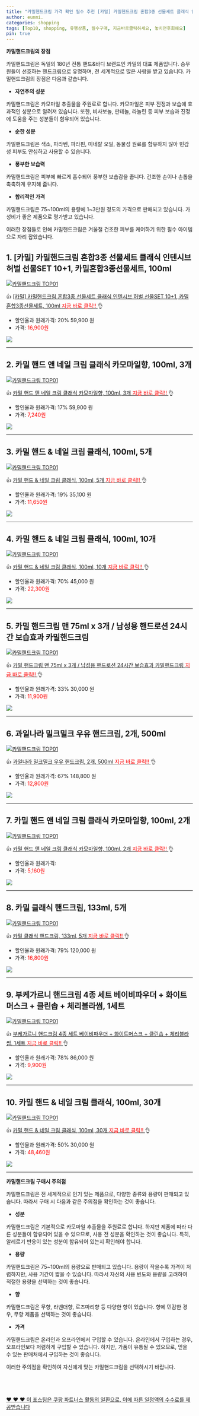```yaml
---
title: "카밀핸드크림 가격 확인 필수 추천 [카밀] 카밀핸드크림 혼합3종 선물세트 클래식 인텐시브 허벌 선물SET 10+1, 카밀혼합3종선물세트, 100ml 비교 장점 구매가이드"
author: eunmi.
categories: shopping
tags: [Top10, shopping, 유행상품, 필수구매, 지금바로클릭하세요, 놓치면후회해요]
pin: true
---
```

**카밀핸드크림의 장점**

카밀핸드크림은 독일의 180년 전통 핸드&바디 브랜드인 카밀의 대표 제품입니다. 승무원들이 선호하는 핸드크림으로 유명하며, 전 세계적으로 많은 사랑을 받고 있습니다. 카밀핸드크림의 장점은 다음과 같습니다.

* **자연주의 성분**

카밀핸드크림은 카모마일 추출물을 주원료로 합니다. 카모마일은 피부 진정과 보습에 효과적인 성분으로 알려져 있습니다. 또한, 비사보놀, 판테놀, 라놀린 등 피부 보습과 진정에 도움을 주는 성분들이 함유되어 있습니다.

* **순한 성분**

카밀핸드크림은 색소, 파라벤, 파라핀, 미네랄 오일, 동물성 원료를 함유하지 않아 민감성 피부도 안심하고 사용할 수 있습니다.

* **풍부한 보습력**

카밀핸드크림은 피부에 빠르게 흡수되어 풍부한 보습감을 줍니다. 건조한 손이나 손톱을 촉촉하게 유지해 줍니다.

* **합리적인 가격**

카밀핸드크림은 75~100ml의 용량에 1~3만원 정도의 가격으로 판매되고 있습니다. 가성비가 좋은 제품으로 평가받고 있습니다.

이러한 장점들로 인해 카밀핸드크림은 겨울철 건조한 피부를 케어하기 위한 필수 아이템으로 자리 잡았습니다.

   

## 1. [카밀] 카밀핸드크림 혼합3종 선물세트 클래식 인텐시브 허벌 선물SET 10+1, 카밀혼합3종선물세트, 100ml

[![카밀핸드크림 TOP01](https://thumbnail7.coupangcdn.com/thumbnails/remote/230x230ex/image/vendor_inventory/1827/19038c2e6db079362a8ca201f3f6b7353ed20003ac8544029073724870fe.jpg)](https://link.coupang.com/re/AFFSDP?lptag=AF3617701&subid=GithubCoopas&pageKey=7597629464&traceid=V0-153&itemId=20090540844&vendorItemId=4372956336)


👍 [[카밀] 카밀핸드크림 혼합3종 선물세트 클래식 인텐시브 허벌 선물SET 10+1, 카밀혼합3종선물세트, 100ml <font color=red> 지금 바로 클릭!! </font> ](https://link.coupang.com/re/AFFSDP?lptag=AF3617701&subid=GithubCoopas&pageKey=7597629464&traceid=V0-153&itemId=20090540844&vendorItemId=4372956336) 👌 


- 할인율과 원래가격: 20%  59,900   원
- 가격: <span style='color:red'>16,900원</span>

[![](/discount_price.png)](https://link.coupang.com/re/AFFSDP?lptag=AF3617701&subid=GithubCoopas&pageKey=7597629464&traceid=V0-153&itemId=20090540844&vendorItemId=4372956336)

---


   

## 2. 카밀 핸드 앤 네일 크림 클래식 카모마일향, 100ml, 3개

[![카밀핸드크림 TOP01](https://thumbnail8.coupangcdn.com/thumbnails/remote/230x230ex/image/retail/images/1674391622172508-821c41ba-7806-48b6-b5a9-b80cada8aa49.jpg)](https://link.coupang.com/re/AFFSDP?lptag=AF3617701&subid=GithubCoopas&pageKey=6581209208&traceid=V0-153&itemId=12288932420&vendorItemId=85072867800)


👍 [카밀 핸드 앤 네일 크림 클래식 카모마일향, 100ml, 3개 <font color=red> 지금 바로 클릭!! </font> ](https://link.coupang.com/re/AFFSDP?lptag=AF3617701&subid=GithubCoopas&pageKey=6581209208&traceid=V0-153&itemId=12288932420&vendorItemId=85072867800) 👌 


- 할인율과 원래가격: 17%  59,900   원
- 가격: <span style='color:red'>7,240원</span>

[![](/discount_price.png)](https://link.coupang.com/re/AFFSDP?lptag=AF3617701&subid=GithubCoopas&pageKey=6581209208&traceid=V0-153&itemId=12288932420&vendorItemId=85072867800)

---


   

## 3. 카밀 핸드 & 네일 크림 클래식, 100ml, 5개

[![카밀핸드크림 TOP01](https://thumbnail8.coupangcdn.com/thumbnails/remote/230x230ex/image/retail/images/7371121144163373-83a67921-3428-4600-91f3-d2c2ebb0425c.jpg)](https://link.coupang.com/re/AFFSDP?lptag=AF3617701&subid=GithubCoopas&pageKey=6581209208&traceid=V0-153&itemId=6663200048&vendorItemId=84656635113)


👍 [카밀 핸드 & 네일 크림 클래식, 100ml, 5개 <font color=red> 지금 바로 클릭!! </font> ](https://link.coupang.com/re/AFFSDP?lptag=AF3617701&subid=GithubCoopas&pageKey=6581209208&traceid=V0-153&itemId=6663200048&vendorItemId=84656635113) 👌 


- 할인율과 원래가격: 19%  35,100   원
- 가격: <span style='color:red'>11,650원</span>

[![](/discount_price.png)](https://link.coupang.com/re/AFFSDP?lptag=AF3617701&subid=GithubCoopas&pageKey=6581209208&traceid=V0-153&itemId=6663200048&vendorItemId=84656635113)

---


   

## 4. 카밀 핸드 & 네일 크림 클래식, 100ml, 10개

[![카밀핸드크림 TOP01](https://thumbnail7.coupangcdn.com/thumbnails/remote/230x230ex/image/retail/images/1672491399260385-8fdfd140-4764-4e3f-92f1-b13ad6174a71.jpg)](https://link.coupang.com/re/AFFSDP?lptag=AF3617701&subid=GithubCoopas&pageKey=6581209208&traceid=V0-153&itemId=17910185207&vendorItemId=85072872119)


👍 [카밀 핸드 & 네일 크림 클래식, 100ml, 10개 <font color=red> 지금 바로 클릭!! </font> ](https://link.coupang.com/re/AFFSDP?lptag=AF3617701&subid=GithubCoopas&pageKey=6581209208&traceid=V0-153&itemId=17910185207&vendorItemId=85072872119) 👌 


- 할인율과 원래가격: 70%  45,000   원
- 가격: <span style='color:red'>22,300원</span>

[![](/discount_price.png)](https://link.coupang.com/re/AFFSDP?lptag=AF3617701&subid=GithubCoopas&pageKey=6581209208&traceid=V0-153&itemId=17910185207&vendorItemId=85072872119)

---


   

## 5. 카밀 핸드크림 맨 75ml x 3개 / 남성용 핸드로션 24시간 보습효과 카밀핸드크림

[![카밀핸드크림 TOP01](https://thumbnail6.coupangcdn.com/thumbnails/remote/230x230ex/image/vendor_inventory/fdad/e8b2f961a6a2586816772478a8858d98b13ce2cc58c9e0a272e26b9b96e9.jpg)](https://link.coupang.com/re/AFFSDP?lptag=AF3617701&subid=GithubCoopas&pageKey=7565746815&traceid=V0-153&itemId=19942235298&vendorItemId=87040387205)


👍 [카밀 핸드크림 맨 75ml x 3개 / 남성용 핸드로션 24시간 보습효과 카밀핸드크림 <font color=red> 지금 바로 클릭!! </font> ](https://link.coupang.com/re/AFFSDP?lptag=AF3617701&subid=GithubCoopas&pageKey=7565746815&traceid=V0-153&itemId=19942235298&vendorItemId=87040387205) 👌 


- 할인율과 원래가격: 33%  30,000   원
- 가격: <span style='color:red'>11,900원</span>

[![](/discount_price.png)](https://link.coupang.com/re/AFFSDP?lptag=AF3617701&subid=GithubCoopas&pageKey=7565746815&traceid=V0-153&itemId=19942235298&vendorItemId=87040387205)

---


   

## 6. 과일나라 밀크밀크 우유 핸드크림, 2개, 500ml

[![카밀핸드크림 TOP01](https://thumbnail8.coupangcdn.com/thumbnails/remote/230x230ex/image/vendor_inventory/6a19/5413b328638556a613f1ed7d11fb004f6d62ca4ca3e32ed951a1e97069d4.jpg)](https://link.coupang.com/re/AFFSDP?lptag=AF3617701&subid=GithubCoopas&pageKey=7689203128&traceid=V0-153&itemId=20558197895&vendorItemId=87634148732)


👍 [과일나라 밀크밀크 우유 핸드크림, 2개, 500ml <font color=red> 지금 바로 클릭!! </font> ](https://link.coupang.com/re/AFFSDP?lptag=AF3617701&subid=GithubCoopas&pageKey=7689203128&traceid=V0-153&itemId=20558197895&vendorItemId=87634148732) 👌 


- 할인율과 원래가격: 67%  148,800   원
- 가격: <span style='color:red'>12,800원</span>

[![](/discount_price.png)](https://link.coupang.com/re/AFFSDP?lptag=AF3617701&subid=GithubCoopas&pageKey=7689203128&traceid=V0-153&itemId=20558197895&vendorItemId=87634148732)

---


   

## 7. 카밀 핸드 앤 네일 크림 클래식 카모마일향, 100ml, 2개

[![카밀핸드크림 TOP01](https://thumbnail7.coupangcdn.com/thumbnails/remote/230x230ex/image/retail/images/c5d21e8d-639c-48f8-a99c-2ffbf4093ea37275550499830661017.png)](https://link.coupang.com/re/AFFSDP?lptag=AF3617701&subid=GithubCoopas&pageKey=6581209208&traceid=V0-153&itemId=18173836603&vendorItemId=85323093045)


👍 [카밀 핸드 앤 네일 크림 클래식 카모마일향, 100ml, 2개 <font color=red> 지금 바로 클릭!! </font> ](https://link.coupang.com/re/AFFSDP?lptag=AF3617701&subid=GithubCoopas&pageKey=6581209208&traceid=V0-153&itemId=18173836603&vendorItemId=85323093045) 👌 


- 할인율과 원래가격: 
- 가격: <span style='color:red'>5,160원</span>

[![](/discount_price.png)](https://link.coupang.com/re/AFFSDP?lptag=AF3617701&subid=GithubCoopas&pageKey=6581209208&traceid=V0-153&itemId=18173836603&vendorItemId=85323093045)

---


   

## 8. 카밀 클래식 핸드크림, 133ml, 5개

[![카밀핸드크림 TOP01](https://thumbnail9.coupangcdn.com/thumbnails/remote/230x230ex/image/vendor_inventory/6a5d/441bc016c778e661972bb83fd2d514f1a22f836c30e435ec760ec38ca1e3.jpg)](https://link.coupang.com/re/AFFSDP?lptag=AF3617701&subid=GithubCoopas&pageKey=6581209208&traceid=V0-153&itemId=12485181931&vendorItemId=87085966104)


👍 [카밀 클래식 핸드크림, 133ml, 5개 <font color=red> 지금 바로 클릭!! </font> ](https://link.coupang.com/re/AFFSDP?lptag=AF3617701&subid=GithubCoopas&pageKey=6581209208&traceid=V0-153&itemId=12485181931&vendorItemId=87085966104) 👌 


- 할인율과 원래가격: 79%  120,000   원
- 가격: <span style='color:red'>16,800원</span>

[![](/discount_price.png)](https://link.coupang.com/re/AFFSDP?lptag=AF3617701&subid=GithubCoopas&pageKey=6581209208&traceid=V0-153&itemId=12485181931&vendorItemId=87085966104)

---


   

## 9. 부케가르니 핸드크림 4종 세트 베이비파우더 + 화이트머스크 + 클린솝 + 체리블라썸, 1세트

[![카밀핸드크림 TOP01](https://thumbnail7.coupangcdn.com/thumbnails/remote/230x230ex/image/retail/images/8244078274588425-765d0e34-a404-41b4-839c-88c791e8ff12.jpg)](https://link.coupang.com/re/AFFSDP?lptag=AF3617701&subid=GithubCoopas&pageKey=160542625&traceid=V0-153&itemId=460976029&vendorItemId=4145375047)


👍 [부케가르니 핸드크림 4종 세트 베이비파우더 + 화이트머스크 + 클린솝 + 체리블라썸, 1세트 <font color=red> 지금 바로 클릭!! </font> ](https://link.coupang.com/re/AFFSDP?lptag=AF3617701&subid=GithubCoopas&pageKey=160542625&traceid=V0-153&itemId=460976029&vendorItemId=4145375047) 👌 


- 할인율과 원래가격: 78%  86,000   원
- 가격: <span style='color:red'>9,900원</span>

[![](/discount_price.png)](https://link.coupang.com/re/AFFSDP?lptag=AF3617701&subid=GithubCoopas&pageKey=160542625&traceid=V0-153&itemId=460976029&vendorItemId=4145375047)

---


   

## 10. 카밀 핸드 & 네일 크림 클래식, 100ml, 30개

[![카밀핸드크림 TOP01](https://thumbnail10.coupangcdn.com/thumbnails/remote/230x230ex/image/vendor_inventory/b786/d36f49113353da6f04579b71fc5bce5db4e47af7ba07da40f82915fc452d.jpg)](https://link.coupang.com/re/AFFSDP?lptag=AF3617701&subid=GithubCoopas&pageKey=2227624920&traceid=V0-153&itemId=18122948333&vendorItemId=87641444030)


👍 [카밀 핸드 & 네일 크림 클래식, 100ml, 30개 <font color=red> 지금 바로 클릭!! </font> ](https://link.coupang.com/re/AFFSDP?lptag=AF3617701&subid=GithubCoopas&pageKey=2227624920&traceid=V0-153&itemId=18122948333&vendorItemId=87641444030) 👌 


- 할인율과 원래가격: 50%  30,000   원
- 가격: <span style='color:red'>48,460원</span>

[![](/discount_price.png)](https://link.coupang.com/re/AFFSDP?lptag=AF3617701&subid=GithubCoopas&pageKey=2227624920&traceid=V0-153&itemId=18122948333&vendorItemId=87641444030)

---
**카밀핸드크림 구매시 주의점**

카밀핸드크림은 전 세계적으로 인기 있는 제품으로, 다양한 종류와 용량이 판매되고 있습니다. 따라서 구매 시 다음과 같은 주의점을 확인하는 것이 좋습니다.

* **성분**

카밀핸드크림은 기본적으로 카모마일 추출물을 주원료로 합니다. 하지만 제품에 따라 다른 성분들이 함유되어 있을 수 있으므로, 사용 전 성분을 확인하는 것이 좋습니다. 특히, 알레르기 반응이 있는 성분이 함유되어 있는지 확인해야 합니다.

* **용량**

카밀핸드크림은 75~100ml의 용량으로 판매되고 있습니다. 용량이 작을수록 가격이 저렴하지만, 사용 기간이 짧을 수 있습니다. 따라서 자신의 사용 빈도와 용량을 고려하여 적절한 용량을 선택하는 것이 좋습니다.

* **향**

카밀핸드크림은 무향, 라벤더향, 로즈마리향 등 다양한 향이 있습니다. 향에 민감한 경우, 무향 제품을 선택하는 것이 좋습니다.

* **가격**

카밀핸드크림은 온라인과 오프라인에서 구입할 수 있습니다. 온라인에서 구입하는 경우, 오프라인보다 저렴하게 구입할 수 있습니다. 하지만, 가품이 유통될 수 있으므로, 믿을 수 있는 판매처에서 구입하는 것이 좋습니다.

이러한 주의점을 확인하여 자신에게 맞는 카밀핸드크림을 선택하시기 바랍니다.<br><br><br><br><br> [ ❤ ❤ ❤ 이 포스팅은 쿠팡 파트너스 활동의 일환으로, 이에 따른 일정액의 수수료를 제공받습니다](https://link.coupang.com/a/bcEFyh)